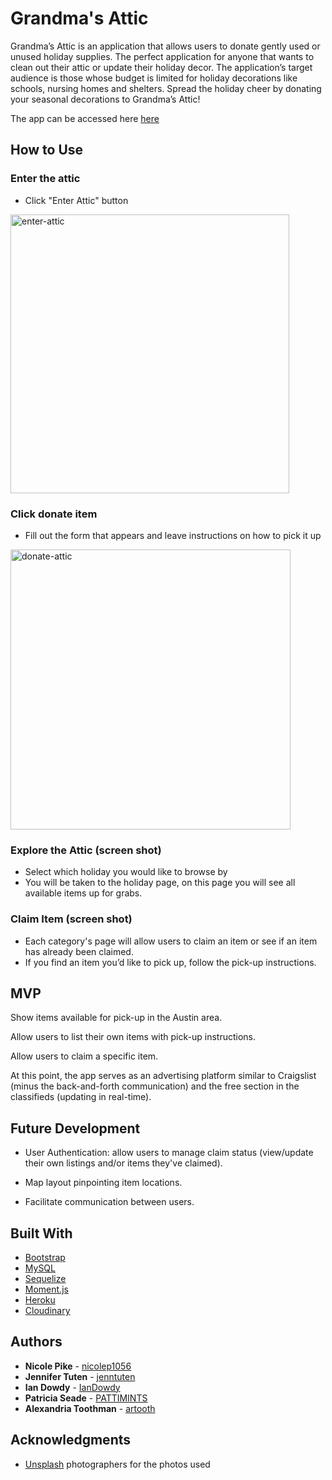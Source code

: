 # Grandma's Attic

Grandma’s Attic is an application that allows users to donate gently used or unused holiday supplies. The perfect application for anyone that wants to clean out their attic or update their holiday decor. The application’s target audience is those whose budget is limited for holiday decorations like schools, nursing homes and shelters. Spread the holiday cheer by donating your seasonal decorations to Grandma’s Attic!

The app can be accessed here [here](https://github.com/nicolep1056/Project-2.git) 

## How to Use

### Enter the attic 
* Click "Enter Attic" button

<img width="446" alt="enter-attic" src="https://user-images.githubusercontent.com/40549632/49323175-1ca00900-f4dd-11e8-8be1-2090fa0dd2fd.PNG">

### Click donate item 
* Fill out the form that appears and leave instructions on how to pick it up 

<img width="448" alt="donate-attic" src="https://user-images.githubusercontent.com/40549632/49323238-1bbba700-f4de-11e8-875a-45b192cc5471.PNG">

### Explore the Attic (screen shot)
* Select which holiday you would like to browse by 
* You will be taken to the holiday page, on this page you will see all available items up for grabs.

### Claim Item (screen shot)
* Each category's page will allow users to claim an item or see if an item has already been claimed.
* If you find an item you’d like to pick up, follow the pick-up instructions.

## MVP

Show items available for pick-up in the Austin area.

Allow users to list their own items with pick-up instructions.

Allow users to claim a specific item.

At this point, the app serves as an advertising platform similar to Craigslist (minus the back-and-forth communication) and the free section in the classifieds (updating in real-time). 

## Future Development

* User Authentication: allow users to manage claim status (view/update their own listings and/or items they've claimed).

* Map layout pinpointing item locations.

* Facilitate communication between users.

## Built With

* [Bootstrap](https://getbootstrap.com/)
* [MySQL](https://www.mysql.com/)
* [Sequelize](http://docs.sequelizejs.com/)
* [Moment.js](https://momentjs.com/)
* [Heroku](https://www.heroku.com/)
* [Cloudinary](https://cloudinary.com/)

## Authors

* **Nicole Pike** - [nicolep1056](https://github.com/nicolep1056)
* **Jennifer Tuten** -  [jenntuten](https://github.com/jenntuten)
* **Ian Dowdy** - [IanDowdy](https://github.com/IanDowdy)
* **Patricia Seade** - [PATTIMINTS](https://github.com/PATTIMINTS)
* **Alexandria Toothman** - [artooth](https://github.com/artooth)

## Acknowledgments 

* [Unsplash](https://unsplash.com/) photographers for the photos used
